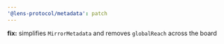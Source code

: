 ```yaml
---
'@lens-protocol/metadata': patch
---
```


**fix:** simplifies `MirrorMetadata` and removes `globalReach` across the board
